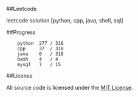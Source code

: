 ##Leetcode

leetcode solution [python, cpp, java, shell, sql]

##Progress

```	
    python  277 / 318
    cpp     37  / 318
    java    0   / 318
    bash    4   / 4
    mysql   7   / 15
```

##License

All source code is licensed under the [MIT License](https://raw.githubusercontent.com/luosch/leetcode/master/LICENSE).
